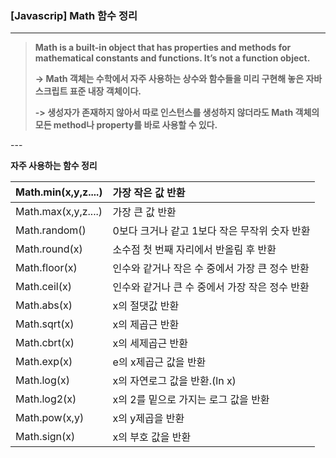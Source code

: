 ### [Javascrip] Math 함수 정리

----

>  **Math is a built-in object that has properties and methods for mathematical constants and functions. It’s not a function object.**
> 
> **-> Math 객체는 수학에서 자주 사용하는 상수와 함수들을 미리 구현해 놓은 자바스크립트 표준 내장 객체이다.**
> 
> **-> 생성자가 존재하지 않아서 따로 인스턴스를 생성하지 않더라도 Math 객체의 모든 method나 property를 바로 사용할 수 있다.**

---    

**자주 사용하는 함수 정리**

| Math.min(x,y,z....) | 가장 작은 값 반환                  |
| ------------------- |:--------------------------- |
| Math.max(x,y,z....) | 가장 큰 값 반환                   |
| Math.random()       | 0보다 크거나 같고 1보다 작은 무작위 숫자 반환 |
| Math.round(x)       | 소수점 첫 번째 자리에서 반올림 후 반환      |
| Math.floor(x)       | 인수와 같거나 작은 수 중에서 가장 큰 정수 반환 |
| Math.ceil(x)        | 인수와 같거나 큰 수 중에서 가장 작은 정수 반환 |
| Math.abs(x)         | x의 절댓값 반환                   |
| Math.sqrt(x)        | x의 제곱근 반환                   |
| Math.cbrt(x)        | x의 세제곱근 반환                  |
| Math.exp(x)         | e의 x제곱근 값을 반환               |
| Math.log(x)         | x의 자연로그 값을 반환.(ln x)        |
| Math.log2(x)        | x의 2를 밑으로 가지는 로그 값을 반환      |
| Math.pow(x,y)       | x의 y제곱을 반환                  |
| Math.sign(x)        | x의 부호 값을 반환                 |


